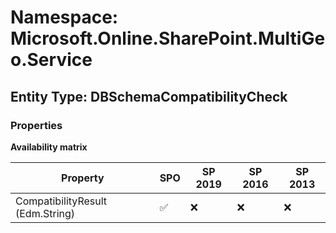 # Namespace: Microsoft.Online.SharePoint.MultiGeo.Service

## Entity Type: DBSchemaCompatibilityCheck

### Properties

**Availability matrix**

Property | SPO | SP 2019 | SP 2016 | SP 2013
----------|-----|---------|---------|--------
CompatibilityResult (Edm.String) | ✅ | ❌ | ❌ | ❌

